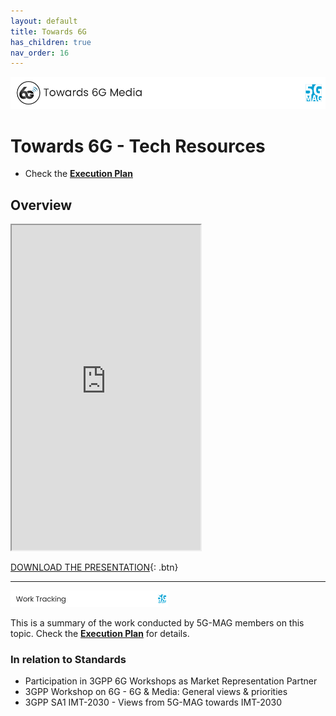 ```yaml
---
layout: default
title: Towards 6G
has_children: true
nav_order: 16
---
```


<img src="../assets/images/Banner_6G.png" /> 

# Towards 6G - Tech Resources

* Check the [**Execution Plan**](https://github.com/orgs/5G-MAG/projects/44/views/20)

## Overview
<iframe width="60%" height="520" src="https://drive.google.com/file/d/1XjLHYOz8EVFQ5PFCP9RCNWKv--YTZQV9/preview"></iframe>

[DOWNLOAD THE PRESENTATION](https://drive.google.com/file/d/1XjLHYOz8EVFQ5PFCP9RCNWKv--YTZQV9/preview){: .btn}

---

<img src="../assets/images/Banner_WorkTracking.png" width="50%" /> 

This is a summary of the work conducted by 5G-MAG members on this topic. Check the [**Execution Plan**](https://github.com/orgs/5G-MAG/projects/44/views/20) for details.

### In relation to Standards
* Participation in 3GPP 6G Workshops as Market Representation Partner
* 3GPP Workshop on 6G - 6G & Media: General views & priorities
* 3GPP SA1 IMT-2030 - Views from 5G-MAG towards IMT-2030

